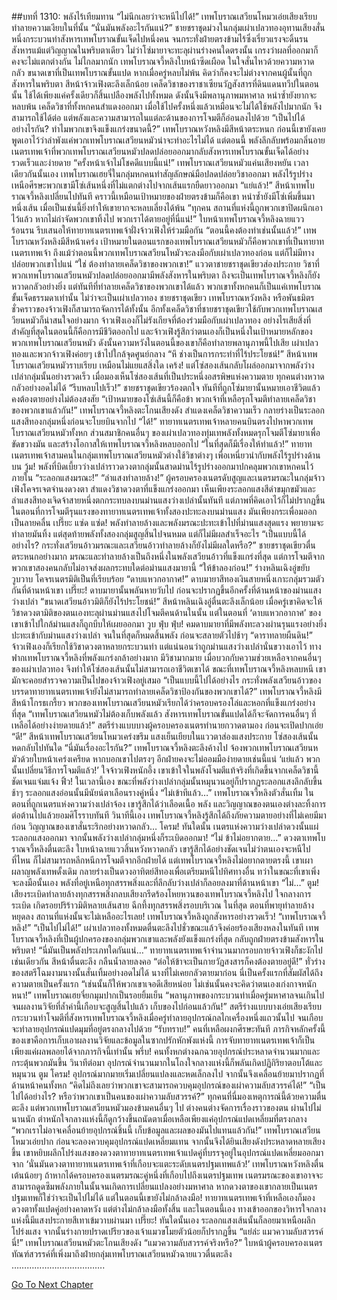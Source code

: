 ##บทที่ 1310: พลังไร้เทียมทาน
“ไม่นึกเลยว่าจะหนีไปได้!”
เทพโบราณเสวียนโหมวเอ่ยเสียงเรียบทำลายความเงียบในที่นั้น
“นั่นมันพลังอะไรกันแน่?”
ชายชราชุดม่วงในกลุ่มเผ่าเปลวทองอุทานเสียงสั่น
หนึ่งกระบวนท่าสังหารเทพโบราณขั้นเจ็ดไปหนึ่งคน จนกระทั่งฝ่ายตรงข้ามไร้ซึ่งเรี่ยวแรงจะดิ้นรน สังหารแม้แต่วิญญาณในพริบตาเดียว
ไม่ว่าโซ่มายาจะทะลุผ่านร่างคนใดตรงนั้น เกรงว่าผลที่ออกมาก็คงจะไม่แตกต่างกัน
ไม่ไกลมากนัก เทพโบราณจวี้หลิงใบหน้าซีดเผือด ในใจสั่นไหวด้วยความหวาดกลัว
ขนาดเขาที่เป็นเทพโบราณขั้นแปด หากเมื่อครู่หลบไม่พ้น คิดว่าก็คงจะไม่ต่างจากคนผู้นั้นที่ถูกสังหารในพริบตา
สีหน้าจ้าวเฟิงตะลึงเล็กน้อย
เคล็ดวิชาของราชาเซียนวัฏสังสารที่ดินแดนทวีปในตอนนั้น ใช้ได้เพียงแค่ครั้งเดียวก็สิ้นเปลืองพลังไปทั้งหมด ดังนั้นจึงมีพลานุภาพมหาศาล หนำซ้ำยังยากจะหลบพ้น
เคล็ดวิชาที่ทั้งหกคนสำแดงออกมา เมื่อใช้ไปครั้งหนึ่งแล้วเหมือนจะไม่ได้ใช้พลังไปมากนัก จึงสามารถใช้ได้ต่อ
แต่พลังและความสามารถในแต่ละด้านของการโจมตีก็อ่อนลงไปด้วย
“เป็นไปได้อย่างไรกัน? ทำไมพวกเขาจึงแข็งแกร่งขนาดนี้?”
เทพโบราณหวังหลิงมีสีหน้าตระหนก
ก่อนนี้เขายังเคยพูดเอาไว้ว่าลำพังแค่พวกเทพโบราณเสวียนหมัวน่าจะทำอะไรไม่ได้
แต่ตอนนี้ พลังลึกลับพร้อมกลิ่นอายเนตรเทพเจ้าที่พวกเทพโบราณเสวียนหมัวปลดปล่อยออกมากลับสังหารเทพโบราณขั้นเจ็ดได้อย่างรวดเร็วและง่ายดาย
“ครั้งหน้าเจ้าไม่โชคดีแบบนี้แน่!”
เทพโบราณเสวียนหมัวแค่นเสียงหยัน
เวลาเดียวกันนั้นเอง เทพโบราณเฮยจี๋ในกลุ่มหกคนทำสัญลักษณ์มือปลดปล่อยวิชาออกมา
พลังไร้รูปร่างเหนือศีรษะพวกเขามีโซ่เส้นหนึ่งที่ไม่แตกต่างไปจากเส้นแรกยืดยาวออกมา
“แย่แล้ว!”
สีหน้าเทพโบราณจวี้หลิงเปลี่ยนไปทันที
คราวนี้เหมือนเป้าหมายของฝ่ายตรงข้ามก็คือเขา หนำซ้ำยังมีโซ่เพิ่มขึ้นมาหนึ่งเส้น เมื่อเป็นเช่นนี้ยิ่งทำให้เขายากจะหลบเลี่ยงได้พ้น
“ทุกคน สถานที่แห่งนี้ถูกพวกเขาปิดผนึกเอาไว้แล้ว หากไม่กำจัดพวกเขาทิ้งไป พวกเราได้ตายอยู่ที่นี่แน่!”
ใบหน้าเทพโบราณจวี้หลิงฉายแววร้อนรน รีบเสนอให้ทายาทเนตรเทพเจ้าฝั่งจ้าวเฟิงให้ร่วมมือกัน
“ตอนนี้คงต้องทำเช่นนั้นแล้ว!”
เทพโบราณหวังหลิงมีสีหน้าเคร่ง
เป้าหมายในตอนแรกของเทพโบราณเสวียนหมัวก็คือพวกเขาที่เป็นทายาทเนตรเทพเจ้า
ถึงแม้ว่าตอนนี้พวกเทพโบราณสวียนโหมัวจะลงมือกับเผ่าเปลวทองก่อน แต่ก็ไม่มีทางปล่อยพวกเขาไปแน่
“ใช่ ต้องทำลายเคล็ดวิชาของพวกเขา!”
แววตาชายชราชุดเขียวส่องประกาย
วิชาที่พวกเทพโบราณเสวียนหมัวปลดปล่อยออกมามีพลังสังหารในพริบตา ถึงจะเป็นเทพโบราณจวี้หลิงก็ยังหวาดกลัวอย่างยิ่ง
แต่ทันทีที่ทำลายเคล็ดวิชาของพวกเขาได้แล้ว พวกเขาทั้งหกคนก็เป็นแค่เทพโบราณขั้นเจ็ดธรรมดาเท่านั้น ไม่ว่าจะเป็นเผ่าเปลวทอง ชายชราชุดเขียว เทพโบราณหวังหลิง หรือพันธมิตรชั่วคราวของจ้าวเฟิงก็สามารถจัดการได้ทั้งนั้น
อีกทั้งเคล็ดวิชาที่ชายชราชุดเขียวใช้กับพวกเทพโบราณเสวียนหมัวก็น่าสนใจอย่างมาก
จ้าวเฟิงเองก็ไม่รังเกียจที่ต้องร่วมมือกับเผ่าเปลวทอง อย่างไรเสียสิ่งที่สำคัญที่สุดในตอนนี้ก็คือการมีชีวิตออกไป
และจ้าวเฟิงรู้สึกว่าตนเองก็เป็นหนึ่งในเป้าหมายหลักของพวกเทพโบราณเสวียนหมัว ดังนั้นความหวังในตอนนี้ของเขาก็คือทำลายพลานุภาพนี้ไปเสีย
เผ่าเปลวทองและพวกจ้าวเฟิงค่อยๆ เข้าไปใกล้จุดศูนย์กลาง
“หึ ช่างเป็นการกระทำที่ไร้ประโยชน์!”
สีหน้าเทพโบราณเสวียนหมัวราบเรียบ เหมือนไม่แยแสสิ่งใด
เคร้ง!
แต่โซ่สองเส้นกลับโผล่ออกมาจากพลังว่างเปล่ากลุ่มนั้นอย่างรวดเร็ว
เมื่อมองเห็นโซ่สองเส้นที่เป็นประหนึ่งอสรพิษแห่งความตาย ทุกคนต่างหวาดกลัวอย่างอดไม่ได้
“รีบหลบไปเร็ว!”
ชายชราชุดเขียวร้องตกใจ
ทันทีที่ถูกโซ่มายานั้นหมายเอาชีวิตแล้วคงต้องตายอย่างไม่ต้องสงสัย
“เป้าหมายของโซ่เส้นนี้ก็คือข้า พวกเจ้าที่เหลือรุกโจมตีทำลายเคล็ดวิชาของพวกเขาแล้วกัน!”
เทพโบราณจวี้หลิงตะโกนเสียงดัง สำแดงเคล็ดวิชาความเร็ว กลายร่างเป็นระลอกแสงสีทองกลุ่มหนึ่งก่อนจะโบยบินจากไป
“ได้!”
ทายาทเนตรเทพเจ้าหลายคนบินตรงไปหาพวกเทพโบราณเสวียนหมัวทั้งหก
ส่วนสมาชิกคนอื่นๆ ของเผ่าเปลวทองทุ่มเทพลังทั้งหมดรุกโจมตีโซ่มายาเพื่อขัดขวางมัน และสร้างโอกาสให้เทพโบราณจวี้หลิงหลบออกไป
“ในที่สุดก็มีเรื่องให้ทำแล้ว!”
ทายาทเนตรเทพเจ้าสามคนในกลุ่มเทพโบราณเสวียนหมัวต่างใช้วิชาต่างๆ เพื่อเหนี่ยวนำกับพลังไร้รูปร่างด้านบน
วู้ม!
พลังที่บิดเบี้ยวว่างเปล่าราวดวงตากลุ่มนั้นสาดม่านไร้รูปร่างออกมาปกคลุมพวกเขาหกคนไว้ภายใน
“ระลอกแสงมรณะ!”
“ลำแสงทำลายล้าง!”
ผู้ครอบครองเนตรดับสูญและเนตรมรณะในกลุ่มจ้าวเฟิงโคจรเจตจำนงดวงตา สำแดงวิชาดวงตาที่แข็งแกร่งออกมา
เห็นเพียงระลอกแสงสีดำขมุกขมัวและลำแสงสีทองเจิดจ้าสายหนึ่งตกกระทบลงบนม่านแสงว่างเปล่านั้นทันที
แต่ภาพที่คิดเอาไว้ก็ไม่ปรากฏขึ้น
ในตอนที่การโจมตีรุนแรงของทายาทเนตรเทพเจ้าทั้งสองปะทะลงบนม่านแสง มันเพียงกระเพื่อมออกเป็นลายคลื่น
เปรี๊ยะ แซ่ด แซ่ด!
พลังทำลายล้างและพลังมรณะปะทะเข้าไปที่ม่านแสงสุดแรง พยายามจะทำลายมันทิ้ง
แต่สุดท้ายพลังทั้งสองกลุ่มสูญสิ้นไปจนหมด แต่ก็ไม่มีผลสำเร็จอะไร
“เป็นแบบนี้ได้อย่างไร? กระทั่งเสวียนอ้าวมรณะและเสวียนอ้าวทำลายล้างก็ยังไม่มีผลใดหรือ?”
ชายชราชุดเขียวตื่นตระหนกอย่างมาก
มรณะและทำลายล้างเป็นถึงหนึ่งในพลังเสวียนอ้าวที่แข็งแกร่งที่สุด
แต่การโจมตีจากพวกเขาสองคนกลับไม่อาจส่งผลกระทบใดต่อม่านแสงมายานี้
“ให้ข้าลองก่อน!”
ร่างหลินเฉิงอู่ขยับวูบวาบ โคจรเนตรมิติเป็นที่เรียบร้อย
“ดาบแหวกอากาศ!”
ดาบมายาสีทองเงินสายหนึ่งเกาะกลุ่มรวมตัวกันที่ด้านหน้าเขา
เปรี๊ยะ!
ดาบมายานั้นพลันหายวับไป ก่อนจะปรากฏขึ้นอีกครั้งที่ด้านหน้าของม่านแสงว่างเปล่า
“ขนาดเสวียนอ้าวมิติก็ยังไร้ประโยชน์!”
สีหน้าหลินเฉิงอู่ตื่นตะลึงเล็กน้อย
เมื่อครู่เขาคิดจะให้วิชาดวงตามิติของตนเองทะลุผ่านม่านแสงไปโจมตีคนด้านในนั้น
แต่ในตอนที่ ‘ดาบแหวกอากาศ’ ของเขาเข้าไปใกล้ม่านแสงก็ถูกบีบให้เผยออกมา
วูบ ฟุ่บ ฟุ่บ!
คมดาบมายาที่มีพลังทะลวงผ่านรุนแรงอย่างยิ่งปะทะเข้ากับม่านแสงว่างเปล่า จนในที่สุดก็หมดสิ้นพลัง ก่อนจะสลายตัวไปช้าๆ
“ดาราทลายผืนดิน!”
จ้าวเฟิงเองก็เรียกใช้วิชาดวงตาหลายกระบวนท่า
แต่แน่นอนว่าถูกม่านแสงว่างเปล่านั่นขวางเอาไว้
ทางฟากเทพโบราณจวี้หลิงที่พลังแกร่งกล้าอย่างมาก มีวิชามากมาย เมื่อบวกกับความช่วยเหลือจากคนอื่นๆ ของเผ่าเปลวทอง จึงทำให้โซ่สองเส้นนั้นไม่สามารถเอาชีวิตเขาได้
ขณะที่เทพโบราณจวี้หลิงหลบหนี เขามักจะคอยสำรวจความเป็นไปของจ้าวเฟิงอยู่เสมอ
“เป็นแบบนี้ไปได้อย่างไร กระทั่งพลังเสวียนอ้าวของบรรดาทายาทเนตรเทพเจ้ายังไม่สามารถทำลายเคล็ดวิชาป้องกันของพวกเขาได้?”
เทพโบราณจวี้หลิงมีสีหน้าโกรธเกรี้ยว
พวกของเทพโบราณเสวียนหมัวเรียกได้ว่าครอบครองโล่และหอกที่แข็งแกร่งอย่างที่สุด
“เทพโบราณเสวียนหมัวไม่ต้องเก็บพลังแล้ว สังหารเทพโบราณขั้นแปดได้ก็จะจัดการคนอื่นๆ ที่เหลือได้อย่างง่ายดายแล้ว!”
สตรีร่างแบบบางผู้ครอบครองเนตรทำนายกวาดตามอง ก่อนจะเปิดปากเอ่ย
“ดี!”
สีหน้าเทพโบราณเสวียนโหมวเคร่งขรึม แสงเย็นเยียบในแววตาส่องแสงประกาย
โซ่สองเส้นนั้นหดกลับไปทันใด
“นี่มันเรื่องอะไรกัน?”
เทพโบราณจวี้หลิงตะลึงค้างไป จ้องพวกเทพโบราณเสวียนหมัวด้วยใบหน้าเคร่งเครียด
หากบอกเขาไปตรงๆ อีกฝ่ายคงจะไม่ออมมือง่ายดายเช่นนี้แน่
‘แย่แล้ว พวกนั้นเปลี่ยนวิธีการโจมตีแล้ว!’
ใจจ้าวเฟิงหนักอึ้ง
เขาเข้าใจในพลังโจมตีแท้จริงที่เกิดขึ้นจากเคล็ดวิชานี้ชัดเจนแจ่มแจ้ง
ฟิ้ว!
ในเวลานี้เอง ขณะที่พลังว่างเปล่ากลุ่มนั้นหมุนวนอยู่ก็ปรากฏระลอกแสงลึกลับขึ้นช้าๆ
ระลอกแสงอ่อนนั้นมีนัยน์ตาเลือนรางคู่หนึ่ง
“ไม่เข้าทีแล้ว…”
เทพโบราณจวี้หลิงตัวสั่นเทิ้ม
ในตอนที่ถูกเนตรแห่งความว่างเปล่าจ้อง เขารู้สึกได้ว่าเลือดเนื้อ พลัง และวิญญาณของตนเองต่างละทิ้งการต่อต้านไปแล้วยอมศิโรราบทันที
วินาทีนี้เอง เทพโบราณจวี้หลิงรู้สึกได้ถึงภัยความตายอย่างที่ไม่เคยมีมาก่อน วิญญาณของเขาสั่นระริกอย่างหวาดกลัว…
โครม!
ทันใดนั้น เนตรแห่งความว่างเปล่าดวงนั้นแผ่ระลอกแสงออกมา จากนั้นพลังว่างเปล่ากลุ่มหนึ่งก็ระเบิดออกมา!
“ไม่ ข้าไม่อยากตาย…”
ดวงตาเทพโบราณจวี้หลิงตื่นตะลึง ใบหน้าฉายแววสิ้นหวังหวาดกลัว
เขารู้สึกได้อย่างชัดเจนไม่ว่าตนเองจะหนีไปที่ไหน ก็ไม่สามารถหลีกหนีการโจมตีจากอีกฝ่ายได้
แต่เทพโบราณจวี้หลิงไม่อยากตายตรงนี้ เขาเผาผลาญพลังเทพดั้งเดิม กลายร่างเป็นดวงอาทิตย์สีทองเพื่อเตรียมหนีไปทิศทางอื่น
ทว่าในขณะที่เขาเพิ่งจะลงมือนั้นเอง
พลังที่อยู่เหนือทุกสรรพสิ่งและที่ลึกลับว่างเปล่าก็ลอยลงมาที่ด้านหน้าเขา
“ไม่…”
ตูม!
เสียงระเบิดทำลายล้างทุกสรรพสิ่งกลบเสียงกรีดร้องโหยหวนของเทพโบราณจวี้หลิงไป
ใจกลางการระเบิด เกิดรอยปริร้าวมิติหลายเส้นสาย ฉีกทึ้งทุกสรรพสิ่งรอบบริเวณ
ในที่สุด ตอนที่พายุทำลายล้างหยุดลง สถานที่แห่งนั้นจะไม่เหลืออะไรเลย!
เทพโบราณจวี้หลิงถูกสังหารอย่างรวดเร็ว!
“เทพโบราณจวี้หลิง!”
“เป็นไปไม่ได้!”
เผ่าเปลวทองทั้งหมดตื่นตะลึงไปชั่วขณะแล้วจึงค่อยร้องเสียงหลงในทันที
เทพโบราณจวี้หลิงที่เป็นผู้ปกครองของกลุ่มพวกเขาและพลังยังแข็งแกร่งที่สุด กลับถูกฝ่ายตรงข้ามสังหารในพริบตา!
“นี่มันเป็นพลังประเภทใดกันแน่…”
ทายาทเนตรเทพเจ้าจำนวนมากรอบกายจ้าวเฟิงก็ชะงักไปเช่นเดียวกัน สีหน้าตื่นตะลึง กลืนน้ำลายลงคอ
“ต่อให้ข้าจะเป็นกายวัฏสงสารก็คงต้องตายอยู่ดี!”
ทั่วร่างของสตรีโฉมงามนางนั้นสั่นเทิ้มอย่างอดไม่ได้
นางที่ไม่เคยกลัวตายมาก่อน นี่เป็นครั้งแรกที่สัมผัสได้ถึงความตายเป็นครั้งแรก
“เช่นนั้นก็ให้พวกเขาเจอดีเสียหน่อย ไม่เช่นนั้นคงจะคิดว่าตนเองเก่งกาจหนักหนา!”
เทพโบราณเฮยจี๋ยกมุมปากเป็นรอยยิ้มเย็น
“พลานุภาพของกระบวนท่าเมื่อครู่มหาศาลจนเกินไป จนผลงานวิจัยที่ล้ำค่านี้เกือบจะสูญสิ้นไปแล้ว เก็บของไปก่อนแล้วกัน!”
สตรีร่างแบบบางเอ่ยเสียงเรียบ
กระบวนท่าโจมตีที่สังหารเทพโบราณจวี้หลิงเมื่อครู่ทำลายอุปกรณ์กลไกเครื่องหนึ่งแถวนั้นไป จนเกือบจะทำลายอุปกรณ์แปดมุมที่อยู่ตรงกลางไปด้วย
“รับทราบ!”
คนที่เหลือผงกศีรษะทันที
ภารกิจหลักครั้งนี้ของเขาคือการเก็บเอาผลงานวิจัยและข้อมูลในซากปรักหักพังแห่งนี้ การจับทายาทเนตรเทพเจ้าก็เป็นเพียงแค่ผลพลอยได้จากภารกิจนี้เท่านั้น
พรึ่บ!
คนทั้งหกต่างฉกฉวยอุปกรณ์ประหลาดจำนวนมากและกระตุ้นพวกมันขึ้น
วินาทีต่อมา อุปกรณ์จำนวนมากในโถงใจกลางแห่งนี้ก็พลันเกิดปฏิกิริยาตอบโต้และหมุนวน
ตูม โครม!
อุปกรณ์มากมายเริ่มเปลี่ยนแปลงและหดเล็กลงไป จากนั้นจึงเคลื่อนย้ายมาปรากฏที่ด้านหน้าคนทั้งหก
“คิดไม่ถึงเลยว่าพวกเขาจะสามารถควบคุมอุปกรณ์ของเผ่าความลับสวรรค์ได้!”
“เป็นไปได้อย่างไร? หรือว่าพวกเขาเป็นคนของเผ่าความลับสวรรค์?”
ทุกคนที่นี่มองเหตุการณ์นี้ด้วยความตื่นตะลึง
แต่พวกเทพโบราณเสวียนหมัวมองข้ามคนอื่นๆ ไป ต่างคนต่างจัดการเรื่องราวของตน
ผ่านไปไม่นานนัก ตำหนักใจกลางแห่งนี้ก็ดูกว้างขึ้นถนัดตาเมื่อเหลือเพียงแค่อุปกรณ์แปดเหลี่ยมที่ตรงกลาง
“พวกเราไม่อาจเคลื่อนย้ายอุปกรณ์ชิ้นนี้ เก็บข้อมูลและผลของมันไปแทนแล้วกัน!”
เทพโบราณเสวียนโหมวเอ่ยปาก ก่อนจะลองควบคุมอุปกรณ์แปดเหลี่ยมแทน
จากนั้นจึงได้ยินเสียงดังประหลาดหลายเสียงขึ้น
เขาหยิบผลึกโปร่งแสงของดวงตาทายาทเนตรเทพเจ้าแปดคู่ที่บรรจุอยู่ในอุปกรณ์แปดเหลี่ยมออกมาจาก
‘นั่นมันดวงตาทายาทเนตรเทพเจ้าที่เกือบจะแตะระดับเนตรปฐมเทพแล้ว!’
เทพโบราณหวังหลิงตื่นเต้นน้อยๆ
ถ้าหากได้ครอบครองเนตรมรณะคู่หนึ่งที่เกือบไปถึงเนตรปฐมเทพ เนตรมรณะของเขาอาจจะสามารถดูดซึมพลังภายในนั้นจนเกิดการเปลี่ยนแปลงอย่างมหาศาล หากดวงตาของเขากลายเป็นเนตรปฐมเทพก็ใช่ว่าจะเป็นไปไม่ได้
แต่ในตอนนี้เขายังไม่กล้าลงมือ!
ทายาทเนตรเทพเจ้าที่เหลือเองก็มองดวงตาทั้งแปดคู่อย่างคาดหวัง แต่ต่างไม่กล้าลงมือทั้งสิ้น
และในตอนนี้เอง ทางเข้าออกของวิหารใจกลางแห่งนี้มีแสงประกายสีเทาเข้มวาบผ่านมา
เปรี๊ยะ!
ทันใดนั้นเอง ระลอกแสงเส้นนั้นก็ลอยมาเหนือผลึกโปร่งแสง จากนั้นร่างกายปราดเปรียวของเจ้าแมวขโมยตัวน้อยก็ปรากฏขึ้น
“แย่ล่ะ แมวความลับสวรรค์นี่!”
เทพโบราณเสวียนหมัวตะโกนเสียงดัง
“แมวความลับสวรรค์จริงหรือ?”
ใบหน้าผู้ครอบครองเนตรทัณฑ์สวรรค์ที่เพิ่งมาถึงฝ่ายกลุ่มเทพโบราณเสวียนหมัวฉายแววตื่นตะลึง
……………………………….


[Go To Next Chapter]( ./167.md)
